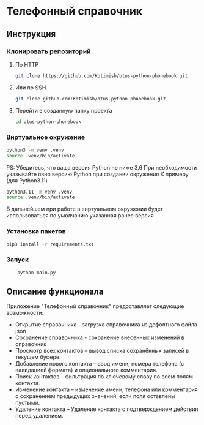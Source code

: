 # Телефонный справочник
## Инструкция 
### Клонировать репозиторий
1. По HTTP
    ```bash
    git clone https://github.com/Kotimish/otus-python-phonebook.git
    ```
2. Или по SSH
    ```bash
    git clone github.com:Kotimish/otus-python-phonebook.git
    ```
3. Перейти в созданную папку проекта
    ```bash
    cd otus-python-phonebook
    ```
### Виртуальное окружение
```bash
python3 -m venv .venv
source .venv/bin/activate
```
PS: Убедитесь, что ваша версия Python не ниже 3.6
При необходимости указывайте явно версию Python при создании окружения
К примеру (для Python3.11)
```bash
python3.11 -m venv .venv
source .venv/bin/activate
```
В дальнейшем при работе в виртуальном окружении будет использоваться по умолчанию указанная ранее версия
### Установка пакетов
```bash
pip3 install -r requirements.txt
```

### Запуск
```bash
    python main.py
```

## Описание функционала 
Приложение "Телефонный справочник" предоставляет следующие возможности:
 - Открытие справочника - загрузка справочника из дефолтного файла json
 - Сохранение справочника - сохранение внесенных изменений в справочник
 - Просмотр всех контактов – вывод списка сохранённых записей в текущем буфере.
 - Добавление нового контакта – ввод имени, номера телефона (с валидацией формата) и опционального комментария.
 - Поиск контактов – фильтрация по ключевому слову по всем полям контакта.
 - Изменение контакта – изменение имени, телефона или комментария с сохранением предыдущих значений, если поля оставлены пустыми.
 - Удаление контакта – Удаление контакта с подтверждением действия перед удалением.
